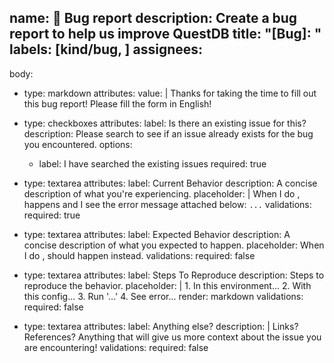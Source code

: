 name: 🐞 Bug report
description: Create a bug report to help us improve QuestDB
title: "[Bug]: "
labels: [kind/bug, ]
assignees: 
- 
body:
- type: markdown
  attributes:
    value: |
      Thanks for taking the time to fill out this bug report! Please fill the form in English!
- type: checkboxes
  attributes:
    label: Is there an existing issue for this?
    description: Please search to see if an issue already exists for the bug you encountered.
    options:
    - label: I have searched the existing issues
      required: true
- type: textarea
  attributes:
    label: Current Behavior
    description: A concise description of what you're experiencing.
    placeholder: |
      When I do <X>, <Y> happens and I see the error message attached below:
      ```...```
  validations:
    required: true
- type: textarea
  attributes:
    label: Expected Behavior
    description: A concise description of what you expected to happen.
    placeholder: When I do <X>, <Z> should happen instead.
  validations:
    required: false

- type: textarea
  attributes:
    label: Steps To Reproduce
    description: Steps to reproduce the behavior.
    placeholder: |
      1. In this environment...
      2. With this config...
      3. Run '...'
      4. See error...
    render: markdown
  validations:
    required: false

- type: textarea
  attributes:
    label: Anything else?
    description: |
      Links? References? Anything that will give us more context about the issue you are encountering!
  validations:
    required: false
